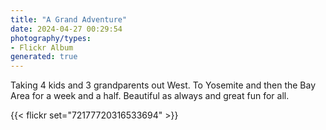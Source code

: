 ```yaml
---
title: "A Grand Adventure"
date: 2024-04-27 00:29:54
photography/types:
- Flickr Album
generated: true
---
```

Taking 4 kids and 3 grandparents out West. To Yosemite and then the Bay Area for a week and a half. Beautiful as always and great fun for all.

{{< flickr set="72177720316533694" >}}

<!--more-->
